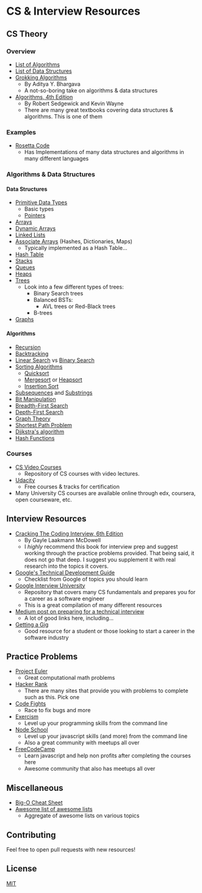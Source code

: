 # CS & Interview Resources

## CS Theory

### Overview
- [List of Algorithms](https://en.wikipedia.org/wiki/List_of_algorithms)
- [List of Data Structures](https://en.wikipedia.org/wiki/List_of_data_structures)
- [Grokking Algorithms](https://www.manning.com/books/grokking-algorithms)
  - By Aditya Y. Bhargava
  - A not-so-boring take on algorithms & data structures
- [Algorithms, 4th Edition](ftp://91.193.236.10/pub/docs/linux-support/computer%20science/data%20Structures%20&%20algorithms/%5BPearson%5D%20-%20Algorithms,%204th%20ed.%20-%20%5BSedgewick,%20Wayne%5D.pdf)
  - By Robert Sedgewick and Kevin Wayne
  - There are many great textbooks covering data structures & algorithms. This is one of them

### Examples
- [Rosetta Code](http://www.rosettacode.org/wiki/Rosetta_Code)
  - Has Implementations of many data structures and algorithms in many different languages

### Algorithms & Data Structures
#### Data Structures
- [Primitive Data Types](https://en.wikipedia.org/wiki/Primitive_data_type)
  - Basic types
  - [Pointers](https://en.wikipedia.org/wiki/Pointer_(computer_programming))
- [Arrays](https://en.wikipedia.org/wiki/Array_data_type)
- [Dynamic Arrays](https://en.wikipedia.org/wiki/Dynamic_array)
- [Linked Lists](https://en.wikipedia.org/wiki/Linked_list)
- [Associate Arrays](https://en.wikipedia.org/wiki/Associative_array) (Hashes, Dictionaries, Maps)
  - Typically implemented as a Hash Table...
- [Hash Table](https://en.wikipedia.org/wiki/Hash_table)
- [Stacks](http://bit.ly/1OJybGQ)
- [Queues](http://bit.ly/2fPs7zs)
- [Heaps](http://bit.ly/2gac1zA)
- [Trees](http://bit.ly/1CKSr1s)
  - Look into a few different types of trees:
    - Binary Search trees
    - Balanced BSTs:
        - AVL trees or Red-Black trees
    - B-trees
- [Graphs](http://bit.ly/2ge0PDE)

#### Algorithms
- [Recursion](http://bit.ly/1PgM41t)
- [Backtracking](https://en.wikipedia.org/wiki/Backtracking)
- [Linear Search](https://en.wikipedia.org/wiki/Linear_search) vs [Binary Search](https://en.wikipedia.org/wiki/Binary_search_algorithm)
- [Sorting Algorithms](https://en.wikipedia.org/wiki/Sorting_algorithm)
  - [Quicksort](https://en.wikipedia.org/wiki/Quicksort)
  - [Mergesort](https://en.wikipedia.org/wiki/Merge_sort) or [Heapsort](https://en.wikipedia.org/wiki/Heapsort)
  - [Insertion Sort](https://en.wikipedia.org/wiki/Insertion_sort)
- [Subsequences](https://en.wikipedia.org/wiki/Subsequence) and [Substrings](https://en.wikipedia.org/wiki/Substring)
- [Bit Manipulation](https://en.wikipedia.org/wiki/Bit_manipulation)
- [Breadth-First Search](https://en.wikipedia.org/wiki/Breadth-first_search)
- [Depth-First Search](https://en.wikipedia.org/wiki/Depth-first_search)
- [Graph Theory](https://en.wikipedia.org/wiki/Graph_theory)
- [Shortest Path Problem](https://en.wikipedia.org/wiki/Shortest_path_problem)
- [Dijkstra's algorithm](https://en.wikipedia.org/wiki/Dijkstra%27s_algorithm)
- [Hash Functions](https://en.wikipedia.org/wiki/Hash_function)

### Courses
- [CS Video Courses](https://github.com/Developer-Y/cs-video-courses)
  - Repository of CS courses with video lectures.
- [Udacity](https://www.udacity.com/)
  - Free courses & tracks for certification
- Many University CS courses are available online through edx, coursera, open courseware, etc.

## Interview Resources
- [Cracking The Coding Interview, 6th Edition](https://www.amazon.com/Cracking-Coding-Interview-Programming-Questions/dp/0984782850)
  - By Gayle Laakmann McDowell
  - I *highly* recommend this book for interview prep and suggest working through the practice problems provided. That being said, it does not go that deep. I suggest you supplement it with real research into the topics it covers.
- [Google's Technical Development Guide](https://www.google.com/about/careers/students/guide-to-technical-development.html)
  - Checklist from Google of topics you should learn
- [Google Interview University](https://github.com/jwasham/google-interview-university)
  - Repository that covers many CS fundamentals and prepares you for a career as a software engineer
  - This is a great compilation of many different resources
- [Medium post on preparing for a technical interview](https://medium.com/@dancrisan/get-ready-and-think-ahead-11-tech-interview-websites-to-get-more-than-ready-5487038febcd#.jv7kedxml)
  - A lot of good links here, including...
- [Getting a Gig](https://github.com/cassidoo/getting-a-gig)
  - Good resource for a student or those looking to start a career in the software industry

## Practice Problems
- [Project Euler](https://projecteuler.net/)
  - Great computational math problems
- [Hacker Rank](https://www.hackerrank.com/domains)
  - There are many sites that provide you with problems to complete such as this. Pick one
- [Code Fights](https://codefights.com)
  - Race to fix bugs and more
- [Exercism](http://exercism.io/)
  - Level up your programming skills from the command line
- [Node School](http://nodeschool.io/)
  - Level up your javascript skills (and more) from the command line
  - Also a great community with meetups all over
- [FreeCodeCamp](freecodecamp.com)
  - Learn javascript and help non profits after completing the courses here
  - Awesome community that also has meetups all over

## Miscellaneous
- [Big-O Cheat Sheet](http://bigocheatsheet.com/)
- [Awesome list of awesome lists](https://github.com/sindresorhus/awesome)
    - Aggregate of awesome lists on various topics

## Contributing
Feel free to open pull requests with new resources!

## License
[MIT](LICENSE)
